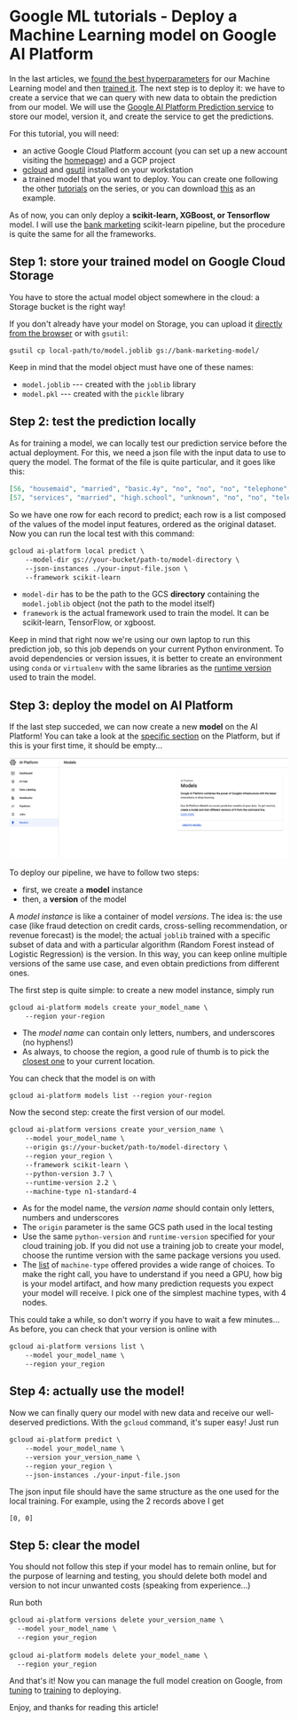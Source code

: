 # Google ML tutorials - Deploy a Machine Learning model on Google AI Platform
In the last articles, we [found the best hyperparameters][Tuning article] for our Machine Learning model and then [trained it][Training article].
The next step is to deploy it: we have to create a service that we can query with new data to obtain the prediction from our model.
We will use the [Google AI Platform Prediction service](https://cloud.google.com/ai-platform/prediction/docs) to store our model, version it, and create the service to get the predictions.

For this tutorial, you will need:
- an active Google Cloud Platform account (you can set up a new account visiting
the [homepage](https://cloud.google.com/)) and a GCP project 
- [gcloud](https://cloud.google.com/sdk/docs) and
[gsutil](https://cloud.google.com/storage/docs/gsutil_install) installed on your
 workstation
- a trained model that you want to deploy. You can create one following the other [tutorials][ML tutorials series] on the series, or you can download [this][Example model] as an example.

As of now, you can only deploy a **scikit-learn, XGBoost, or Tensorflow** model.
I will use the [bank marketing][Training article] scikit-learn pipeline, but the procedure is quite the same for all the frameworks. 


## Step 1: store your trained model on Google Cloud Storage
You have to store the actual model object somewhere in the cloud: a Storage bucket is the right way!

If you don't already have your model on Storage, you can upload it [directly from the browser](https://console.cloud.google.com/storage/browser) or with `gsutil`:

```shell script
gsutil cp local-path/to/model.joblib gs://bank-marketing-model/
```

Keep in mind that the model object must have one of these names:
- `model.joblib` --- created with the `joblib` library
- `model.pkl` --- created with the `pickle` library


## Step 2: test the prediction locally
As for training a model, we can locally test our prediction service before the actual deployment.
For this, we need a json file with the input data to use to query the model.
The format of the file is quite particular, and it goes like this:

```json
[56, "housemaid", "married", "basic.4y", "no", "no", "no", "telephone", "may", "mon", 261, 1, 999, 0, "nonexistent", 1.1, 93.994, -36.4, 4.857, 5191, "no"]
[57, "services", "married", "high.school", "unknown", "no", "no", "telephone", "may", "mon", 149, 1, 999, 0, "nonexistent", 1.1, 93.994, -36.4, 4.857, 5191, "no"]
```

So we have one row for each record to predict; each row is a list composed of the values of the model input features, ordered as the original dataset.
Now you can run the local test with this command:

```shell script
gcloud ai-platform local predict \
    --model-dir gs://your-bucket/path-to/model-directory \
    --json-instances ./your-input-file.json \
    --framework scikit-learn
```

- `model-dir` has to be the path to the GCS **directory** containing the `model.joblib` object (not the path to the model itself)
- `framework` is the actual framework used to train the model.
  It can be scikit-learn, TensorFlow, or xgboost.

Keep in mind that right now we're using our own laptop to run this prediction job, so this job depends on your current Python environment.
To avoid dependencies or version issues, it is better to create an environment using `conda` or `virtualenv` with the same libraries as the [runtime version](https://cloud.google.com/ai-platform/training/docs/runtime-version-list) used to train the model.

## Step 3: deploy the model on AI Platform
If the last step succeded, we can now create a new **model** on the AI Platform!
You can take a look at the [specific section](https://console.cloud.google.com/ai-platform/models) on the Platform, but if this is your first time, it should be empty...

![No model](./images/no_model.png)

To deploy our pipeline, we have to follow two steps:
- first, we create a **model** instance
- then, a **version** of the model

A *model instance* is like a container of model *versions*.
The idea is: the use case (like fraud detection on credit cards, cross-selling recommendation, or revenue forecast) is the model; the actual `joblib` trained with a specific subset of data and with a particular algorithm (Random Forest instead of Logistic Regression) is the version. 
In this way, you can keep online multiple versions of the same use case, and even obtain predictions from different ones. 

The first step is quite simple: to create a new model instance, simply run

```shell script
gcloud ai-platform models create your_model_name \
    --region your-region
```

- The *model name* can contain only letters, numbers, and underscores (no hyphens!)
- As always, to choose the region, a good rule of thumb is to pick the [closest one](https://cloud.google.com/compute/docs/regions-zones) to your current location.

You can check that the model is on with

```shell script
gcloud ai-platform models list --region your-region
```

Now the second step: create the first version of our model.

```shell script
gcloud ai-platform versions create your_version_name \
    --model your_model_name \
    --origin gs://your-bucket/path-to/model-directory \
    --region your_region \
    --framework scikit-learn \
    --python-version 3.7 \
    --runtime-version 2.2 \
    --machine-type n1-standard-4
```

- As for the model name, the *version name* should contain only letters, numbers and underscores
- The `origin` parameter is the same GCS path used in the local testing
- Use the same `python-version` and `runtime-version` specified for your cloud training job. If you did not use a training job to create your model, choose the runtime version with the same package versions you used.
- The [list](https://cloud.google.com/ai-platform/prediction/docs/machine-types-online-prediction) of `machine-type` offered provides a wide range of choices.
  To make the right call, you have to understand if you need a GPU, how big is your model artifact, and how many prediction requests you expect your model will receive.
  I pick one of the simplest machine types, with 4 nodes.
  
This could take a while, so don't worry if you have to wait a few minutes...
As before, you can check that your version is online with

```shell script
gcloud ai-platform versions list \
    --model your_model_name \
    --region your_region
```


## Step 4: actually use the model!
Now we can finally query our model with new data and receive our well-deserved predictions. With the `gcloud` command, it's super easy! Just run

```shell script
gcloud ai-platform predict \
    --model your_model_name \
    --version your_version_name \
    --region your_region \
    --json-instances ./your-input-file.json
```

The json input file should have the same structure as the one used for the local training.
For example, using the 2 records above I get

```shell script
[0, 0]
``` 


## Step 5: clear the model
You should not follow this step if your model has to remain online, but for the purpose of learning and testing, you should delete both model and version to not incur unwanted costs (speaking from experience...)

Run both

```shell script
gcloud ai-platform versions delete your_version_name \
  --model your_model_name \
  --region your_region

gcloud ai-platform models delete your_model_name \
  --region your_region
```

And that's it! Now you can manage the full model creation on Google, from [tuning][Tuning article] to [training][Training article] to deploying.

Enjoy, and thanks for reading this article!


[ML tutorials series]: https://towardsdatascience.com/tagged/google-ml-tutorials
[Training article]: https://towardsdatascience.com/training-a-model-on-google-ai-platform-84ceff87b5f3
[Tuning article]: https://towardsdatascience.com/tuning-a-model-with-bayesian-optimization-on-google-ai-platform-d9fe63b78576
[Example model]: https://drive.google.com/file/d/1FXMMMtXC_EJ_imyAbmUTwHb2nE85_CBh/view?usp=sharing